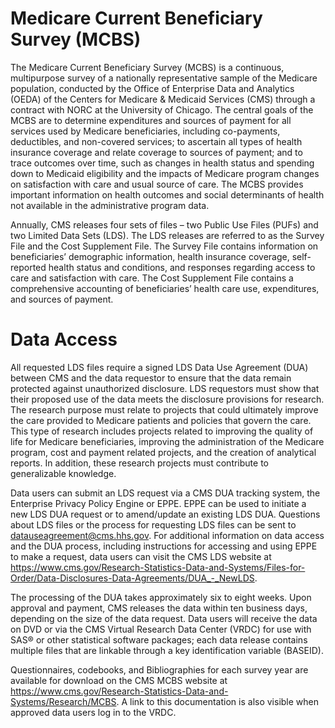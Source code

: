 # Medicare Current Beneficiary Survey (MCBS)
The Medicare Current Beneficiary Survey (MCBS) is a continuous, multipurpose survey of a nationally representative sample of the Medicare population, conducted by the Office of Enterprise Data and Analytics (OEDA) of the Centers for Medicare & Medicaid Services (CMS) through a contract with NORC at the University of Chicago. The central goals of the MCBS are to determine expenditures and sources of payment for all services used by Medicare beneficiaries, including co-payments, deductibles, and non-covered services; to ascertain all types of health insurance coverage and relate coverage to sources of payment; and to trace outcomes over time, such as changes in health status and spending down to Medicaid eligibility and the impacts of Medicare program changes on satisfaction with care and usual source of care. The MCBS provides important information on health outcomes and social determinants of health not available in the administrative program data.


Annually, CMS releases four sets of files – two Public Use Files (PUFs) and two Limited Data Sets (LDS). The LDS releases are referred to as the Survey File and the Cost Supplement File. The Survey File contains information on beneficiaries’ demographic information, health insurance coverage, self-reported health status and conditions, and responses regarding access to care and satisfaction with care. The Cost Supplement File contains a comprehensive accounting of beneficiaries’ health care use, expenditures, and sources of payment. 


# Data Access
All requested LDS files require a signed LDS Data Use Agreement (DUA) between CMS and the data requestor to ensure that the data remain protected against unauthorized disclosure. LDS requestors must show that their proposed use of the data meets the disclosure provisions for research. The research purpose must relate to projects that could ultimately improve the care provided to Medicare patients and policies that govern the care. This type of research includes projects related to improving the quality of life for Medicare beneficiaries, improving the administration of the Medicare program, cost and payment related projects, and the creation of analytical reports. In addition, these research projects must contribute to generalizable knowledge.

Data users can submit an LDS request via a CMS DUA tracking system, the Enterprise Privacy Policy Engine or EPPE. EPPE can be used to initiate a new LDS DUA request or to amend/update an existing LDS DUA. Questions about LDS files or the process for requesting LDS files can be sent to datauseagreement@cms.hhs.gov. For additional information on data access and the DUA process, including instructions for accessing and using EPPE to make a request, data users can visit the CMS LDS website at https://www.cms.gov/Research-Statistics-Data-and-Systems/Files-for-Order/Data-Disclosures-Data-Agreements/DUA_-_NewLDS. 

The processing of the DUA takes approximately six to eight weeks. Upon approval and payment, CMS releases the data within ten business days, depending on the size of the data request. Data users will receive the data on DVD or via the CMS Virtual Research Data Center (VRDC) for use with SAS® or other statistical software packages; each data release contains multiple files that are linkable through a key identification variable (BASEID). 

Questionnaires, codebooks, and Bibliographies for each survey year are available for download on the CMS MCBS website at https://www.cms.gov/Research-Statistics-Data-and-Systems/Research/MCBS. A link to this documentation is also visible when approved data users log in to the VRDC. 



